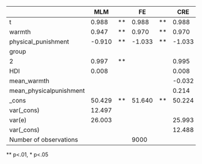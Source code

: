 |                         | MLM    |    | FE     |    | CRE    |    |
|-------------------------|--------|----|--------|----|--------|----|
| t                       | 0.988  | ** | 0.988  | ** | 0.988  | ** |
| warmth                  | 0.947  | ** | 0.970  | ** | 0.970  | ** |
| physical_punishment     | -0.910 | ** | -1.033 | ** | -1.033 | ** |
| group                   |        |    |        |    |        |    |
|   2                     | 0.997  | ** |        |    | 0.995  | ** |
| HDI                     | 0.008  |    |        |    | 0.008  |    |
| mean_warmth             |        |    |        |    | -0.032 |    |
| mean_physicalpunishment |        |    |        |    | 0.214  | *  |
| _cons                   | 50.429 | ** | 51.640 | ** | 50.224 | ** |
| var(_cons)              | 12.497 |    |        |    |        |    |
| var(e)                  | 26.003 |    |        |    | 25.993 |    |
| var(_cons)              |        |    |        |    | 12.488 |    |
| Number of observations  |        |    | 9000   |    |        |    |
** p<.01, * p<.05
